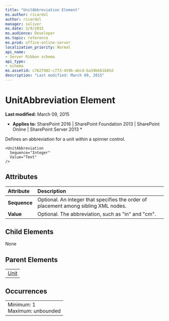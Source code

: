 ```yaml
---
title: "UnitAbbreviation Element"
ms.author: ricardol
author: ricardol
manager: soliver
ms.date: 3/9/2015
ms.audience: Developer
ms.topic: reference
ms.prod: office-online-server
localization_priority: Normal
api_name:
- Server Ribbon schema
api_type:
- schema
ms.assetid: c7627982-c773-459b-abcd-ba39b661b85d
description: "Last modified: March 09, 2015"
---
```


# UnitAbbreviation Element

 **Last modified:** March 09, 2015 
  
 * **Applies to:** SharePoint 2016 | SharePoint Foundation 2013 | SharePoint Online | SharePoint Server 2013 * 
  
Defines an abbreviation for a unit within a spinner control.
  
```
<UnitAbbreviation
  Sequence="Integer"
  Value="Text"
/>
```

## Attributes

|**Attribute**|**Description**|
|:-----|:-----|
|**Sequence** <br/> |Optional. An integer that specifies the order of placement among sibling XML nodes.  <br/> |
|**Value** <br/> |Optional. The abbreviation, such as "in" and "cm".  <br/> |
   
## Child Elements

None
  
## Parent Elements

||
|:-----|
|[Unit](unit-element-spinner.md)|
   
## Occurrences

||
|:-----|
|Minimum: 1  <br/> Maximum: unbounded  <br/> |
   

